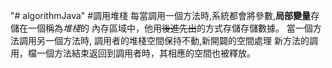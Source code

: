 "# algorithmJava"
#調用堆棧
每當調用一個方法時,系統都會將參數,**局部變量**存儲在一個稱為*堆棧*的
內存區域中，他用~~後進先出~~的方式存儲存儲數據。
當一個方法調用另一個方法時, 調用者的堆棧空間保持不動,新開闢的空間處理
新方法的調用，檔一個方法結束返回到調用者時，其相應的空間也被釋放。

